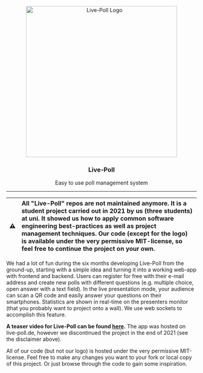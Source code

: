 <p align="center">
  <img alt="Live-Poll Logo" src="https://user-images.githubusercontent.com/37160523/165100232-b1a4dcf0-2f98-4f71-abe7-1fd8f497ed1b.png" width="400" />
  <h3 align="center">Live-Poll</h3>
  <p align="center">Easy to use poll management system</p>
</p>

---

| :warning:   | All "Live-Poll" repos are not maintained anymore. It is a student project carried out in 2021 by us (three students) at uni. It showed us how to apply common software engineering best-practices as well as project management techniques. Our code (except for the logo) is available under the very permissive MIT-license, so feel free to continue the project on your own. |
|---------------|:-------------------------|

We had a lot of fun during the six months developing Live-Poll from the ground-up, starting with a simple idea and turning it into a working web-app with frontend and backend. Users can register for free with their e-mail address and create new polls with different questions (e.g. multiple choice, open answer with a text field). In the live presentation mode, your audience can scan a QR code and easily answer your questions on their smartphones. Statistics are shown in real-time on the presenters monitor (that you probably want to project onto a wall). We use web sockets to accomplish this feature.

**A teaser video for Live-Poll can be found [here](https://youtu.be/MASfXASxLkU).** The app was hosted on live-poll.de, however we discontinued the project in the end of 2021 (see the disclaimer above).

All of our code (but not our logo) is hosted under the very permissive MIT-license. Feel free to make any changes you want to your fork or local copy of this project. Or just browse through the code to gain some inspiration.
